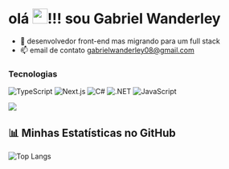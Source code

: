 # olá  <img src="https://github.com/user-attachments/assets/bcfa795d-c4d5-4302-be94-2e416f7bed32" alt="xau" width="30" height="30" />!!! sou Gabriel Wanderley


- 🔭 desenvolvedor front-end mas migrando para um full stack 
- 📫 email de contato gabrielwanderley08@gmail.com

### Tecnologias

![TypeScript](https://img.shields.io/badge/-TypeScript-007ACC?style=flat-square&logo=typescript&logoColor=white)
![Next.js](https://img.shields.io/badge/-Next.js-000000?style=flat-square&logo=nextdotjs&logoColor=white)
![C#](https://img.shields.io/badge/-C%23-239120?style=flat-square&logo=c-sharp&logoColor=white)
![.NET](https://img.shields.io/badge/-.NET-512BD4?style=flat-square&logo=dotnet&logoColor=white)
![JavaScript](https://img.shields.io/badge/-JavaScript-F7DF1E?style=flat-square&logo=javascript&logoColor=black)
  
  <a href="https://www.linkedin.com/in/gabriel-wanderley-600b24234/" target="_blank"><img src="https://img.shields.io/badge/-LinkedIn-%230077B5?style=for-the-badge&logo=linkedin&logoColor=white" target="_blank"></a> 
 
## 📊 Minhas Estatísticas no GitHub

<!-- ![GitHub Stats](https://github-readme-stats.vercel.app/api?username=GabrielWanderley&show_icons=true&theme=radical)-->
![Top Langs](https://github-readme-stats.vercel.app/api/top-langs/?username=GabrielWanderley&layout=compact&theme=radical)
 
